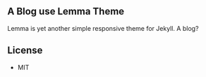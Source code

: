 A Blog use Lemma Theme
-------
Lemma is yet another simple responsive theme for Jekyll.
A blog?

License
-------

- MIT


